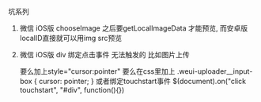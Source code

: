 坑系列


1. 微信 iOS版
chooseImage 之后要getLocalImageData 才能预览, 而安卓版localID直接就可以用img src预览  

2. 微信 iOS版
div 绑定点击事件 无法触发的
比如图片上传 <div class="weui-uploader__input-box" id='picker1' style="cursor:pointer">
要么加上style="cursor:pointer"
要么在css里加上
.weui-uploader__input-box {
  cursor: pointer;
}
或者绑定touchstart事件
$(document).on("click touchstart", "#div", function(){})  



